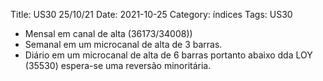 Title: US30 25/10/21
Date: 2021-10-25
Category: índices
Tags: US30

* Mensal em canal de alta (36173/34008))
* Semanal em um microcanal de alta de 3 barras.
* Diário em um microcanal de alta de 6 barras portanto abaixo dda LOY (35530) espera-se uma reversão minoritária.
